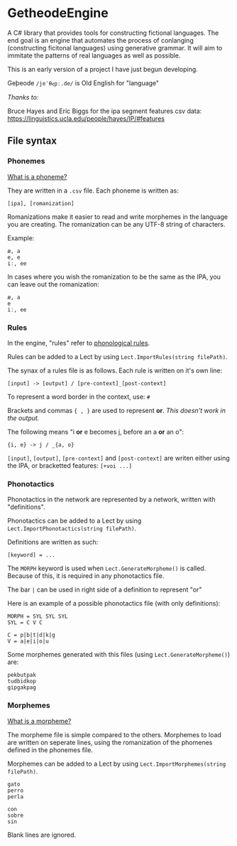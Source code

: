 # GetheodeEngine

A C# library that provides tools for constructing fictional languages. The end goal is an engine that automates the process of 
conlanging (constructing ficitonal languages) using generative grammar. It will aim to immitate the patterns of real languages as 
well as possible.

This is an early version of a project I have just begun developing.

Geþeode `/jeˈθe͜oː.de/` is Old English for "language"



*Thanks to:*

Bruce Hayes and Eric Biggs for the ipa segment features csv data:
https://linguistics.ucla.edu/people/hayes/IP/#features

## File syntax

### Phonemes

[What is a phoneme?](https://en.wikipedia.org/wiki/Phoneme)

They are written in a `.csv` file.
Each phoneme is written as:
```
[ipa], [romanization]
```

Romanizations make it easier to read and write morphemes in the language you are creating. The romanization can be any UTF-8 string of characters.

Example:
```
æ, a
e, e
iː, ee
```

In cases where you wish the romanization to be the same as the IPA, you can leave out the romanization:
```
æ, a
e
iː, ee
```

### Rules
In the engine, "rules" refer to [phonological rules](https://en.wikipedia.org/wiki/Phonological_rule).

Rules can be added to a Lect by using `Lect.ImportRules(string filePath)`.

The synax of a rules file is as follows. Each rule is written on it's own line:

```
[input] -> [output] / [pre-context]_[post-context] 
```

To represent a word border in the context, use: `#`

Brackets and commas `{ , }` are used to represent **or**. *This doesn't work in the output.* 

The following means "i **or** e becomes j, before an a **or** an o": 
```
{i, e} -> j / _{a, o}
```

`[input]`, `[output]`, `[pre-context]` and `[post-context]` are writen either using the IPA, or bracketted features: `[+voi ...]`

### Phonotactics

Phonotactics in the network are represented by a network, written with "definitions".

Phonotactics can be added to a Lect by using `Lect.ImportPhonotactics(string filePath)`.

Definitions are written as such:
```
[keyword] = ...
```

The `MORPH` keyword is used when `Lect.GenerateMorpheme()` is called. Because of this, it is required in any phonotactics file.

The bar `|` can be used in right side of a definition to represent "or"

Here is an example of a possible phonotactics file (with only definitions):
```
MORPH = SYL SYL SYL
SYL = C V C

C = p|b|t|d|k|g
V = a|e|i|o|u
```

Some morphemes generated with this files (using `Lect.GenerateMorpheme()`) are:
```
pekbutpak
tudbidkop
gipgakpag
``` 

### Morphemes

[What is a morpheme?](https://en.wikipedia.org/wiki/Morpheme) 

The morpheme file is simple compared to the others. Morphemes to load are written on seperate lines, using the romanization of the phomenes defined in the phonemes file.

Morphemes can be added to a Lect by using `Lect.ImportMorphemes(string filePath)`.


```
gato
perro
perla

con
sobre
sin
```
Blank lines are ignored.